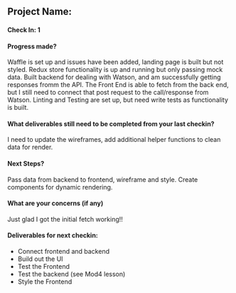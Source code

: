 ## Project Name:

#### Check In: 1

#### Progress made?
Waffle is set up and issues have been added, landing page is built but not styled. Redux store functionality is up and running but only passing mock data. Built backend for dealing with Watson, and am successfully getting responses fromm the API. The Front End is able to fetch from the back end, but I still need to connect that post request to the call/response from Watson. Linting and Testing are set up, but need write tests as functionality is built. 

#### What deliverables still need to be completed from your last checkin?

I need to update the wireframes, add additional helper functions to clean data for render.

#### Next Steps?

Pass data from backend to frontend, wireframe and style. Create components for dynamic rendering.

#### What are your concerns (if any)

Just glad I got the initial fetch working!!

#### Deliverables for next checkin:
* Connect frontend and backend
* Build out the UI
* Test the Frontend
* Test the backend (see Mod4 lesson)
* Style the Frontend

